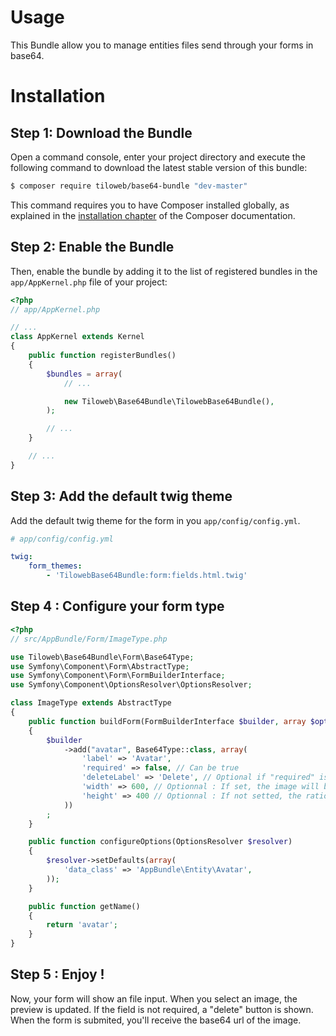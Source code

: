 Usage
=====

This Bundle allow you to manage entities files send through your forms in base64.

Installation
============

Step 1: Download the Bundle
---------------------------

Open a command console, enter your project directory and execute the
following command to download the latest stable version of this bundle:

```bash
$ composer require tiloweb/base64-bundle "dev-master"
```

This command requires you to have Composer installed globally, as explained
in the [installation chapter](https://getcomposer.org/doc/00-intro.md)
of the Composer documentation.

Step 2: Enable the Bundle
-------------------------

Then, enable the bundle by adding it to the list of registered bundles
in the `app/AppKernel.php` file of your project:

```php
<?php
// app/AppKernel.php

// ...
class AppKernel extends Kernel
{
    public function registerBundles()
    {
        $bundles = array(
            // ...

            new Tiloweb\Base64Bundle\TilowebBase64Bundle(),
        );

        // ...
    }

    // ...
}
```

Step 3: Add the default twig theme
----------------------------------

Add the default twig theme for the form in you `app/config/config.yml`.

```yml
# app/config/config.yml

twig:
    form_themes:
        - 'TilowebBase64Bundle:form:fields.html.twig'
```

Step 4 : Configure your form type
---------------------------------

```php
<?php
// src/AppBundle/Form/ImageType.php

use Tiloweb\Base64Bundle\Form\Base64Type;
use Symfony\Component\Form\AbstractType;
use Symfony\Component\Form\FormBuilderInterface;
use Symfony\Component\OptionsResolver\OptionsResolver;

class ImageType extends AbstractType
{
    public function buildForm(FormBuilderInterface $builder, array $options)
    {
        $builder
            ->add("avatar", Base64Type::class, array(
                'label' => 'Avatar',
                'required' => false, // Can be true
                'deleteLabel' => 'Delete', // Optional if "required" is true, default : "Delete"
                'width' => 600, // Optionnal : If set, the image will be resized
                'height' => 400 // Optionnal : If not setted, the ratio will be respected
            ))
        ;
    }

    public function configureOptions(OptionsResolver $resolver)
    {
        $resolver->setDefaults(array(
            'data_class' => 'AppBundle\Entity\Avatar',
        ));
    }

    public function getName()
    {
        return 'avatar';
    }
}
```

Step 5 : Enjoy !
----------------

Now, your form will show an file input. When you select an image, the preview is updated. If the field is not required, a "delete" button is shown. When the form is submited, you'll receive the base64 url of the image.
